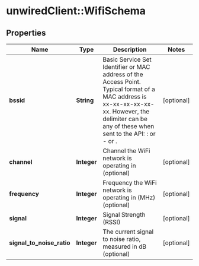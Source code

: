 # unwiredClient::WifiSchema

## Properties
Name | Type | Description | Notes
------------ | ------------- | ------------- | -------------
**bssid** | **String** | Basic Service Set Identifier or MAC address of the Access Point. Typical format of a MAC address is xx-xx-xx-xx-xx-xx. However, the delimiter can be any of these when sent to the API: : or - or . | [optional] 
**channel** | **Integer** | Channel the WiFi network is operating in (optional) | [optional] 
**frequency** | **Integer** | Frequency the WiFi network is operating in (MHz) (optional) | [optional] 
**signal** | **Integer** | Signal Strength (RSSI) | [optional] 
**signal_to_noise_ratio** | **Integer** | The current signal to noise ratio, measured in dB (optional) | [optional] 


